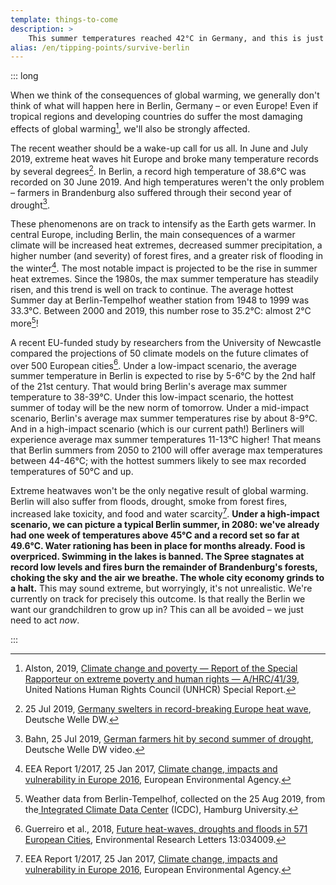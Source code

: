 ```yaml
---
template: things-to-come
description: >
    This summer temperatures reached 42°C in Germany, and this is just the beginning. Temperatures of 50°C are predicted in Germany by the end of the century. These conditions will make surviving in Berlin a challenge.
alias: /en/tipping-points/survive-berlin
---
```


::: long

When we think of the consequences of global warming, we generally don't think of what will happen here in Berlin, Germany – or even Europe! Even if tropical regions and developing countries do suffer the most damaging effects of global warming[^Alston2019], we'll also be strongly affected.

The recent weather should be a wake-up call for us all. In June and July 2019, extreme heat waves hit Europe and broke many temperature records by several degrees[^DW2019]. In Berlin, a record high temperature of 38.6°C was recorded on 30 June 2019. And high temperatures weren't the only problem – farmers in Brandenburg also suffered through their second year of drought[^Bahn2019].

These phenomenons are on track to intensify as the Earth gets warmer. In central Europe, including Berlin, the main consequences of a warmer climate will be increased heat extremes, decreased summer precipitation, a higher number (and severity) of forest fires, and a greater risk of flooding in the winter[^EEA2017]. The most notable impact is projected to be the rise in summer heat extremes. Since the 1980s, the max summer temperature has steadily risen, and this trend is well on track to continue. The average hottest Summer day at Berlin-Tempelhof weather station from 1948 to 1999 was 33.3°C. Between 2000 and 2019, this number rose to 35.2°C: almost 2°C more[^ICDC2019]!

A recent EU-funded study by researchers from the University of Newcastle compared the projections of 50 climate models on the future climates of over 500 European cities[^Guerreiro2018]. Under a low-impact scenario, the average summer temperature in Berlin is expected to rise by 5-6°C by the 2nd half of the 21st century. That would bring Berlin's average max summer temperature to 38-39°C. Under this low-impact scenario, the hottest summer of today will be the new norm of tomorrow. Under a mid-impact scenario, Berlin's average max summer temperatures rise by about 8-9°C. And in a high-impact scenario (which is our current path!) Berliners will experience average max summer temperatures 11-13°C higher! That means that Berlin summers from 2050 to 2100 will offer average max temperatures between 44-46°C; with the hottest summers likely to see max recorded temperatures of 50°C and up.

Extreme heatwaves won't be the only negative result of global warming. Berlin will also suffer from floods, drought, smoke from forest fires, increased lake toxicity, and food and water scarcity[^EEA2017]. **Under a high-impact scenario, we can picture a typical Berlin summer, in 2080: we've already had one week of temperatures above 45°C and a record set so far at 49.6°C. Water rationing has been in place for months already. Food is overpriced. Swimming in the lakes is banned. The Spree stagnates at record low levels and fires burn the remainder of Brandenburg's forests, choking the sky and the air we breathe. The whole city economy grinds to a halt.** This may sound extreme, but worryingly, it's not unrealistic. We're currently on track for precisely this outcome. Is that really the Berlin we want our grandchildren to grow up in? This can all be avoided – we just need to act *now*.

<!-- ## References -->

[^Alston2019]: Alston, 2019, [Climate change and poverty — Report of the Special Rapporteur on extreme poverty and human rights — A/HRC/41/39](https://www.ohchr.org/Documents/Issues/Poverty/A_HRC_41_39.pdf), United Nations Human Rights Council (UNHCR) Special Report.

[^DW2019]: 25 Jul 2019, [Germany swelters in record-breaking Europe heat wave](https://p.dw.com/p/3MgCT), Deutsche Welle DW.

[^Bahn2019]: Bahn, 25 Jul 2019, [German farmers hit by second summer of drought](https://p.dw.com/p/3MhmE), Deutsche Welle DW video.

[^EEA2017]: EEA Report 1/2017, 25 Jan 2017, [Climate change, impacts and vulnerability in Europe 2016](https://www.eea.europa.eu/publications/climate-change-impacts-and-vulnerability-2016), European Environmental Agency.

[^ICDC2019]: Weather data from Berlin-Tempelhof, collected on the 25 Aug 2019, from the[ Integrated Climate Data Center](https://icdc.cen.uni-hamburg.de/las/getUI.do) (ICDC), Hamburg University.

[^Guerreiro2018]: Guerreiro et al., 2018, [Future heat-waves, droughts and floods in 571 European Cities](https://doi.org/10.1088/1748-9326/aaaad3), Environmental Research Letters 13:034009.

<!--
▢

\[x\] Jacob et al., 2018, [Climate Impacts in Europe Under +1.5°C Global Warming](https://doi.org/10.1002/2017EF000710) AGU Earth’s Future 6:264–285

\[x\] World Bank, 2012, [Turn down the heat : why a 4°C warmer world must be avoided](http://documents.worldbank.org/curated/en/865571468149107611/Turn-down-the-heat-why-a-4-C-warmer-world-must-be-avoided), A Report for the World Bank by the Potsdam Institute for Climate Impact Research and Climate Analytics. Washington DC, World Bank.

\[x\] IPCC, 2018, [Impact of 1.5°C of Global Warming on Natural and Human Systems](https://www.ipcc.ch/sr15/chapter/chapter-3/), Global Warming of 1.5°C Chap. 3.

\[x\] Donnelly et al., 2017, [Impacts of climate change on European hydrology at 1.5, 2 and 3 degrees](https://doi.org/10.1007/s1058), Climatic Change (143):13. -->

:::
